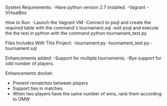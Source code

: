 System Requirements:
-Have python version 2.7 installed.
-Vagrant
-VirtualBox


How to Run:
-Launch the Vagrant VM
-Connect to psql and create the required table with the command \i tournament.sql
-exit psql and execute the the test in python with the command python tournamant_test.py


Files Includes With This Project:
-tournament.py
-tournament_test.py
-tournament.sql


Enhancements added:
-Support for multiple tournaments.
-Bye support for odd number of players.

Enhancements docket:
- Prevent rematches between players
- Support ties in matches.
- When two players have the same number of wins, rank them according to OMW